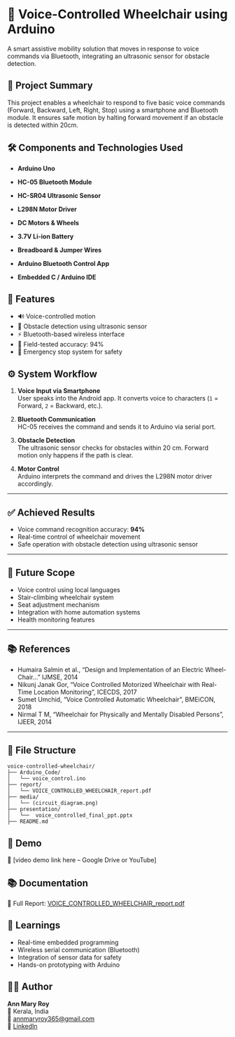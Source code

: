 # 🎤 Voice-Controlled Wheelchair using Arduino

A smart assistive mobility solution that moves in response to voice commands via Bluetooth, integrating an ultrasonic sensor for obstacle detection.

## 📌 Project Summary

This project enables a wheelchair to respond to five basic voice commands (Forward, Backward, Left, Right, Stop) using a smartphone and Bluetooth module. It ensures safe motion by halting forward movement if an obstacle is detected within 20cm.

## 🛠️ Components and Technologies Used

- **Arduino Uno**
- **HC-05 Bluetooth Module**
- **HC-SR04 Ultrasonic Sensor**
- **L298N Motor Driver**
- **DC Motors & Wheels**
- **3.7V Li-ion Battery**
- **Breadboard & Jumper Wires**
  
- **Arduino Bluetooth Control App**
- **Embedded C / Arduino IDE**

## 🔧 Features

- 🔊 Voice-controlled motion
- 🧠 Obstacle detection using ultrasonic sensor
- ⚡️ Bluetooth-based wireless interface
- 💯 Field-tested accuracy: 94%
- 🚀 Emergency stop system for safety

## ⚙️ System Workflow

1. **Voice Input via Smartphone**  
   User speaks into the Android app. It converts voice to characters (`1` = Forward, `2` = Backward, etc.).

2. **Bluetooth Communication**  
   HC-05 receives the command and sends it to Arduino via serial port.

3. **Obstacle Detection**  
   The ultrasonic sensor checks for obstacles within 20 cm. Forward motion only happens if the path is clear.

4. **Motor Control**  
   Arduino interprets the command and drives the L298N motor driver accordingly.

---


## ✅ Achieved Results

- Voice command recognition accuracy: **94%**  
- Real-time control of wheelchair movement  
- Safe operation with obstacle detection using ultrasonic sensor  

---

## 🔭 Future Scope

- Voice control using local languages  
- Stair-climbing wheelchair system  
- Seat adjustment mechanism  
- Integration with home automation systems  
- Health monitoring features  

---

## 📚 References

- Humaira Salmin et al., “Design and Implementation of an Electric Wheel-Chair…” IJMSE, 2014  
- Nikunj Janak Gor, “Voice Controlled Motorized Wheelchair with Real-Time Location Monitoring”, ICECDS, 2017  
- Sumet Umchid, “Voice Controlled Automatic Wheelchair”, BMEiCON, 2018  
- Nirmal T M, “Wheelchair for Physically and Mentally Disabled Persons”, IJEER, 2014  

---



## 📂 File Structure

```
voice-controlled-wheelchair/
├── Arduino_Code/
│   └── voice_control.ino
├── report/
│   └── VOICE_CONTROLLED_WHEELCHAIR_report.pdf
├── media/
│   └── (circuit_diagram.png)
├── presentation/
│   └──  voice_controlled_final_ppt.pptx
├── README.md
```

## 🎥 Demo

🔗 [video demo link here – Google Drive or YouTube]

## 📚 Documentation

📄 Full Report: [VOICE_CONTROLLED_WHEELCHAIR_report.pdf](./report/VOICE_CONTROLLED_WHEELCHAIR_report.pdf)

## 🧠 Learnings

- Real-time embedded programming
- Wireless serial communication (Bluetooth)
- Integration of sensor data for safety
- Hands-on prototyping with Arduino

## 👩‍💻 Author

**Ann Mary Roy**  
📍 Kerala, India  
📧 annmaryroy365@gmail.com  
🔗 [LinkedIn](https://www.linkedin.com/in/annmaryroy)
